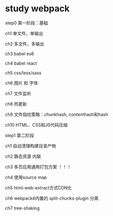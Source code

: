 # study webpack

step0 第一阶段：基础

  ch1 单文件，单输出

  ch2 多文件，多输出

  ch3 babel es6

  ch4 babel react

  ch5 css/less/sass

  ch6 图片 和 字体

  ch7 文件监听

  ch8 热更新

  ch9 文件指纹策略：chunkhash, contenthash和hash

  ch10 HTML、CSS和JS代码压缩

step1 第二阶段

  ch1 自动清理构建目录产物

  ch2 静态资源 内联

  ch3 多页应用通用打包方案 ！！！

  ch4 使用source map

  ch5 html-web-extract方式CDN化

  ch6 webpack4内置的 split-chunks-plugin 分离

  ch7 tree-shaking
